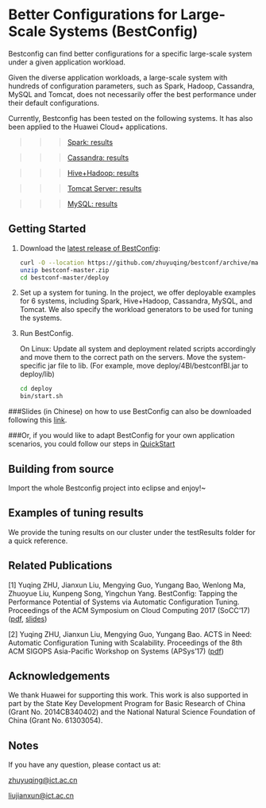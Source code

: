 
Better Configurations for Large-Scale Systems (BestConfig)
====================================

Bestconfig can find better configurations for a specific large-scale system under a given application workload.

Given the diverse application workloads, a large-scale system with hundreds of configuration parameters, such as Spark, 
Hadoop, Cassandra, MySQL and Tomcat, does not necessarily offer the best performance under their default configurations.

Currently, Bestconfig has been tested on the following systems. It has also been applied to the Huawei Cloud+ applications. 

>>>[Spark: results](https://github.com/zhuyuqing/bestconf/blob/master/doc/spark.md)

>>>[Cassandra: results](https://github.com/zhuyuqing/bestconf/blob/master/doc/cassandra.md)

>>>[Hive+Hadoop: results](https://github.com/zhuyuqing/bestconf/blob/master/doc/hadoop.md)

>>>[Tomcat Server: results](https://github.com/zhuyuqing/bestconf/blob/master/doc/tomcat.md)

>>>[MySQL: results](https://github.com/zhuyuqing/bestconf/blob/master/doc/mysql.md)

Getting Started
---------------

1. Download the [latest release of BestConfig](https://github.com/zhuyuqing/bestconf/archive/master.zip):

    ```sh
    curl -O --location https://github.com/zhuyuqing/bestconf/archive/master.zip
    unzip bestconf-master.zip
    cd bestconf-master/deploy
    ```
    
2. Set up a system for tuning. In the project, we offer deployable examples for 6 systems, including Spark, 
   Hive+Hadoop, Cassandra, MySQL, and Tomcat. We also specify the workload generators to be used for tuning
   the systems.
   
3. Run BestConfig. 

    On Linux:
    Update all system and deployment related scripts accordingly and move them to the
    correct path on the servers.
    Move the system-specific jar file to lib. (For example, move deploy/4BI/bestconfBI.jar
    to deploy/lib)
    ```sh
    cd deploy
    bin/start.sh
    ```

###Slides (in Chinese) on how to use BestConfig can also be downloaded following this [link](https://docs.google.com/viewer?a=v&pid=sites&srcid=ZGVmYXVsdGRvbWFpbnx6aHV5dXFpbmd8Z3g6NmI1ZTYxMDc2N2FiOWMwNQ).

###Or, if you would like to adapt BestConfig for your own application scenarios, you could follow our steps in [QuickStart](https://github.com/zhuyuqing/bestconf/blob/master/doc/QuickStart.md)

Building from source
--------------------

Import the whole Bestconfig project into eclipse and enjoy!~


Examples of tuning results
--------------------
We provide the tuning results on our cluster under the testResults folder for a quick reference.

Related Publications
--------------------
[1] Yuqing ZHU, Jianxun Liu, Mengying Guo, Yungang Bao, Wenlong Ma, Zhuoyue Liu, Kunpeng Song, Yingchun Yang. BestConfig: Tapping the Performance Potential of Systems via Automatic Configuration Tuning. Proceedings of the ACM Symposium on Cloud Computing 2017 (SoCC’17) ([pdf](https://arxiv.org/abs/1710.03439), [slides](https://docs.google.com/viewer?a=v&pid=sites&srcid=ZGVmYXVsdGRvbWFpbnx6aHV5dXFpbmd8Z3g6N2MwMjQxOWJjMzE5ZmMzMw))

[2] Yuqing ZHU, Jianxun Liu, Mengying Guo, Yungang Bao. ACTS in Need: Automatic Configuration Tuning with Scalability. Proceedings of the 8th ACM SIGOPS Asia-Pacific Workshop on Systems (APSys’17) ([pdf](https://arxiv.org/abs/1708.01349))

Acknowledgements
--------------------

We thank Huawei for supporting this work. This work is also supported in part by the State Key Development Program for Basic Research of China (Grant No. 2014CB340402) and the National Natural Science Foundation of China (Grant No. 61303054).


Notes
-----

If you have any question, please contact us at:

   zhuyuqing@ict.ac.cn
   
   liujianxun@ict.ac.cn

